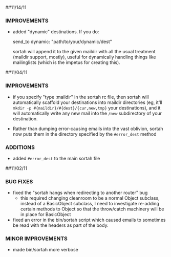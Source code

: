##11/14/11

### IMPROVEMENTS

- added "dynamic" destinations. If you do:

    send_to dynamic: "path/to/your/dynamic/dest"

  sortah will append it to the given maildir with all the usual treatment
  (maildir support, mostly), useful for dynamically handling things like
  mailinglists (which is the impetus for creating this).


##11/04/11

### IMPROVEMENTS

- if you specify "type :maildir" in the sortah rc file, then sortah will
  automatically scaffold your destinations into maildir directories (eg, it'll
  `mkdir -p #{maildir}/#{dest}/{cur,new,tmp}` your destinations), and it will
  automatically write any new mail into the `/new` subdirectory of your
  destination.

- Rather than dumping error-causing emails into the vast oblivion, sortah now
  puts them in the directory specified by the `#error_dest` method 

### ADDITIONS

- added `#error_dest` to the main sortah file

##11/02/11

### BUG FIXES

- fixed the "sortah hangs when redirecting to another router" bug
  - this required changing cleanroom to be a normal Object subclass, instead of
    a BasicObject subclass, I need to investigate re-adding certain methods to
    Object so that the throw/catch machinery will be in place for BasicObject
- fixed an error in the bin/sortah script which caused emails to sometimes be
  read with the headers as part of the body.

### MINOR IMPROVEMENTS

- made bin/sortah more verbose
